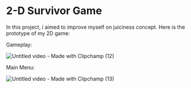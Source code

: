 # 2-D Survivor Game
 
<p>In this project, i aimed to improve myself on juiciness concept. Here is the prototype of my 2D game: </p>

<p>Gameplay:</p>

![Untitled video - Made with Clipchamp (12)](https://github.com/omeralpcolak/2DSurvivor/assets/112391850/d4c86e05-4623-4ce8-860b-f9f6adb740df)

<p>Main Menu:</p>

![Untitled video - Made with Clipchamp (13)](https://github.com/omeralpcolak/2DSurvivor/assets/112391850/95ce9179-e421-4ca3-8bc3-abe44d870f9e)
